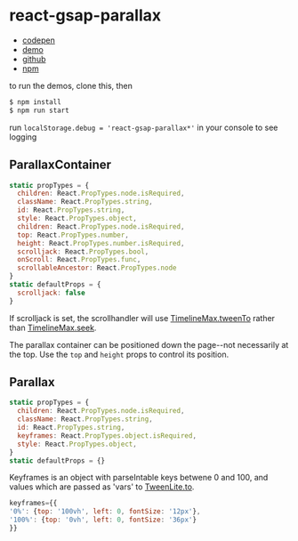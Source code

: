 # react-gsap-parallax

- [codepen](http://codepen.io/amonks/pen/EZddOX)
- [demo](https://react-gsap-parallax.now.sh)
- [github](https://github.com/theuprising/react-gsap-parallax)
- [npm](https://www.npmjs.com/package/react-gsap-parallax)

to run the demos, clone this, then

```bash
$ npm install
$ npm run start
```

run `localStorage.debug = 'react-gsap-parallax*'` in your console to see logging

## ParallaxContainer

```javascript
static propTypes = {
  children: React.PropTypes.node.isRequired,
  className: React.PropTypes.string,
  id: React.PropTypes.string,
  style: React.PropTypes.object,
  children: React.PropTypes.node.isRequired,
  top: React.PropTypes.number,
  height: React.PropTypes.number.isRequired,
  scrolljack: React.PropTypes.bool,
  onScroll: React.PropTypes.func,
  scrollableAncestor: React.PropTypes.node
}
static defaultProps = {
  scrolljack: false
}
```

If scrolljack is set, the scrollhandler will use [TimelineMax.tweenTo](https://greensock.com/docs/#/HTML5/GSAP/TimelineMax/tweenTo/) rather than [TimelineMax.seek](https://greensock.com/docs/#/HTML5/GSAP/TimelineMax/seek/).

The parallax container can be positioned down the page--not necessarily at the top. Use the `top` and `height` props to control its position.

## Parallax

```javascript
static propTypes = {
  children: React.PropTypes.node.isRequired,
  className: React.PropTypes.string,
  id: React.PropTypes.string,
  keyframes: React.PropTypes.object.isRequired,
  style: React.PropTypes.object,
}
static defaultProps = {}
```

Keyframes is an object with parseIntable keys betwene 0 and 100, and values which are passed as 'vars' to [TweenLite.to](https://greensock.com/docs/#/HTML5/GSAP/TweenLite/to/).

```javascript
keyframes={{
'0%': {top: '100vh', left: 0, fontSize: '12px'},
'100%': {top: '0vh', left: 0, fontSize: '36px'}
}}
```



